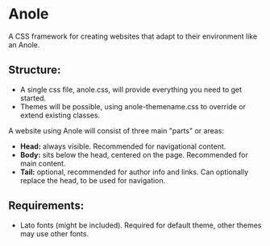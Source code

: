 # Anole
A CSS framework for creating websites that adapt to their environment like an Anole.

## Structure:
- A single css file, anole.css, will provide everything you need to get started.
- Themes will be possible, using anole-themename.css to override or extend existing classes.

A website using Anole will consist of three main "parts" or areas:

- **Head:** always visible. Recommended for navigational content.
- **Body:** sits below the head, centered on the page. Recommended for main content.
- **Tail:** optional, recommended for author info and links. Can optionally replace the head, to be used for navigation.

## Requirements:
- Lato fonts (might be included). Required for default theme, other themes may use other fonts.
